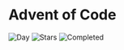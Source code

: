 # Advent of Code

![Day](https://img.shields.io/badge/day%20📅-21-blue) ![Stars](https://img.shields.io/badge/stars%20⭐-36-yellow) ![Completed](https://img.shields.io/badge/days%20completed-18-red)
